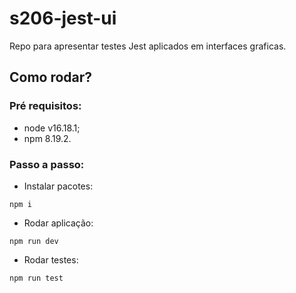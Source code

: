 # s206-jest-ui
Repo para apresentar testes Jest aplicados em interfaces graficas.

## Como rodar?

### Pré requisitos:

- node v16.18.1;
- npm 8.19.2.

### Passo a passo:

- Instalar pacotes:
```
npm i
```

- Rodar aplicação:
```
npm run dev
```

- Rodar testes:
```
npm run test
```